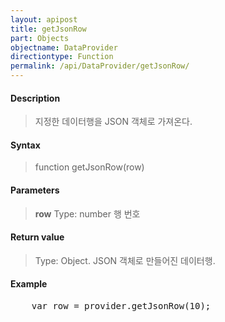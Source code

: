 ```yaml
---
layout: apipost
title: getJsonRow
part: Objects
objectname: DataProvider
directiontype: Function
permalink: /api/DataProvider/getJsonRow/
---
```



#### Description

> 지정한 데이터행을 JSON 객체로 가져온다.

#### Syntax

> function getJsonRow(row)

#### Parameters

> **row**
> Type: number
>  행 번호

#### Return value

> Type: Object.
> JSON 객체로 만들어진 데이터행.

#### Example

<pre class="prettyprint">
    var row = provider.getJsonRow(10);
</pre>



